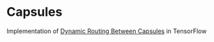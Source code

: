 # Capsules
Implementation of [Dynamic Routing Between Capsules](https://arxiv.org/abs/1710.09829) in TensorFlow

